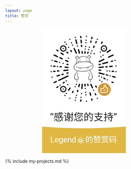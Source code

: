 ```yaml
---
layout: page
title: 赞赏
---
```


<center>
<img src="/static/wxzs/wxds.png" style="height: 400px" alt="zs">
</center>



{% include my-projects.md %}